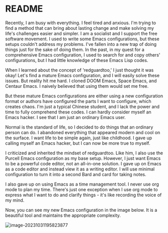 # README

Recently, I am busy with everything. I feel tired and anxious. I'm  trying to find a method that can bring about lasting change and make  solving my life's challenges easier and simpler. I am a socialist and I  support the free software movement. I used to write some Emacs  configurations, but these setups couldn't address my problems. I've  fallen into a new trap of doing things just for the sake of doing them.  In the past, in my quest for a comprehensive Emacs configuration, I used to search for and copy others' configurations, but I had little  knowledge of these Emacs Lisp codes.

When I learned about the concept of 'redguardtoo,' I just thought it was okay! Let's find a mature Emacs configuration, and I will easily solve  these issues. But reality hit me hard. I cloned DOOM Emacs, Space Emacs, and Centaur Emacs. I naively believed that using them would set me  free.

But these mature Emacs configurations are either using a new  configuration format or authors have configured the parts I want to  configure, which creates chaos. I'm just a typical Chinese student, and I lack the power and time to fully comprehend these codes. I can hardly  consider myself an Emacs hacker. I see that I am just an ordinary Emacs  user.

Normal is the standard of life, so I decided to do things that an  ordinary person can do. I abandoned everything that appeared modern and  cool on the surface. I want life to be simple again, just like  childhood. I gave up calling myself an Emacs hacker, but I can now be  more true to myself.

I criticized and inherited the mindset of redguardtoo. Like him, I also  use the Purcell Emacs configuration as my base setup. However, I just  want Emacs to be a powerful code editor, not an all-in-one solution. I  gave up on Emacs as a code editor and instead view it as a writing  editor. I will use minimal configuration to turn it into a second Bard  and card for taking notes.

I also gave up on using Emacs as a time management tool. I never use org mode to plan my time. There's just one exception when I use org mode to express what I want to do and clarify things - it's like recording the  voice of my mind.

Now, you can see my new Emacs configuration in the image below. It is a beautiful tool and maintains the appropriate complexity.

![image-20231031195823877](https://ellog.oss-cn-beijing.aliyuncs.com/ossimgs/image-20231031195823877.png)
